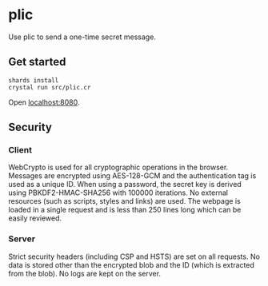 plic
====

Use plic to send a one-time secret message.

Get started
-----------

    shards install
    crystal run src/plic.cr

Open [localhost:8080](http://localhost:8080).

Security
--------

### Client

WebCrypto is used for all cryptographic operations in the browser. Messages are
encrypted using AES-128-GCM and the authentication tag is used as a unique ID.
When using a password, the secret key is derived using PBKDF2-HMAC-SHA256 with
100000 iterations. No external resources (such as scripts, styles and links)
are used. The webpage is loaded in a single request and is less than 250 lines
long which can be easily reviewed.

### Server

Strict security headers (including CSP and HSTS) are set on all requests. No
data is stored other than the encrypted blob and the ID (which is extracted
from the blob). No logs are kept on the server.
